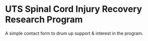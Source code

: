 # UTS Spinal Cord Injury Recovery Research Program
A simple contact form to drum up support & interest in the program.